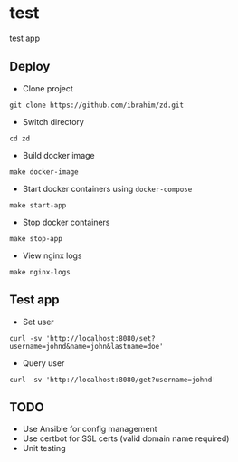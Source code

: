 # test

test app

## Deploy

- Clone project
```
git clone https://github.com/ibrahim/zd.git
```

- Switch directory
```
cd zd
```

- Build docker image
```
make docker-image
```

- Start docker containers using `docker-compose`
```
make start-app
```

- Stop docker containers
```
make stop-app
```

- View nginx logs
```
make nginx-logs
```

## Test app
- Set user
```
curl -sv 'http://localhost:8080/set?username=johnd&name=john&lastname=doe'
```

- Query user
```
curl -sv 'http://localhost:8080/get?username=johnd'
```

## TODO

- Use Ansible for config management
- Use certbot for SSL certs (valid domain name required)
- Unit testing
